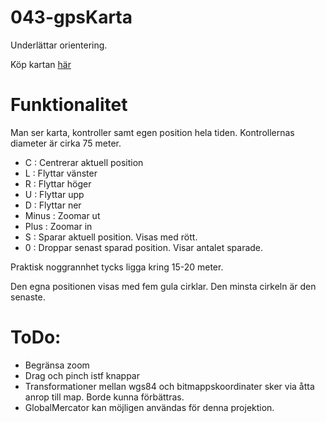 # 043-gpsKarta

Underlättar orientering.

Köp kartan [här](http://www.skogsluffarna.se/Arrangemang/Naturpasset)

# Funktionalitet

Man ser karta, kontroller samt egen position hela tiden.
Kontrollernas diameter är cirka 75 meter.

* C : Centrerar aktuell position
* L : Flyttar vänster
* R : Flyttar höger
* U : Flyttar upp
* D : Flyttar ner
* Minus : Zoomar ut
* Plus : Zoomar in
* S : Sparar aktuell position. Visas med rött.
* 0 : Droppar senast sparad position. Visar antalet sparade.

Praktisk noggrannhet tycks ligga kring 15-20 meter.

Den egna positionen visas med fem gula cirklar. Den minsta cirkeln är den senaste.

# ToDo:

*	Begränsa zoom
*	Drag och pinch istf knappar
*	Transformationer mellan wgs84 och bitmappskoordinater sker via åtta anrop till map. Borde kunna förbättras. 
*	GlobalMercator kan möjligen användas för denna projektion.
